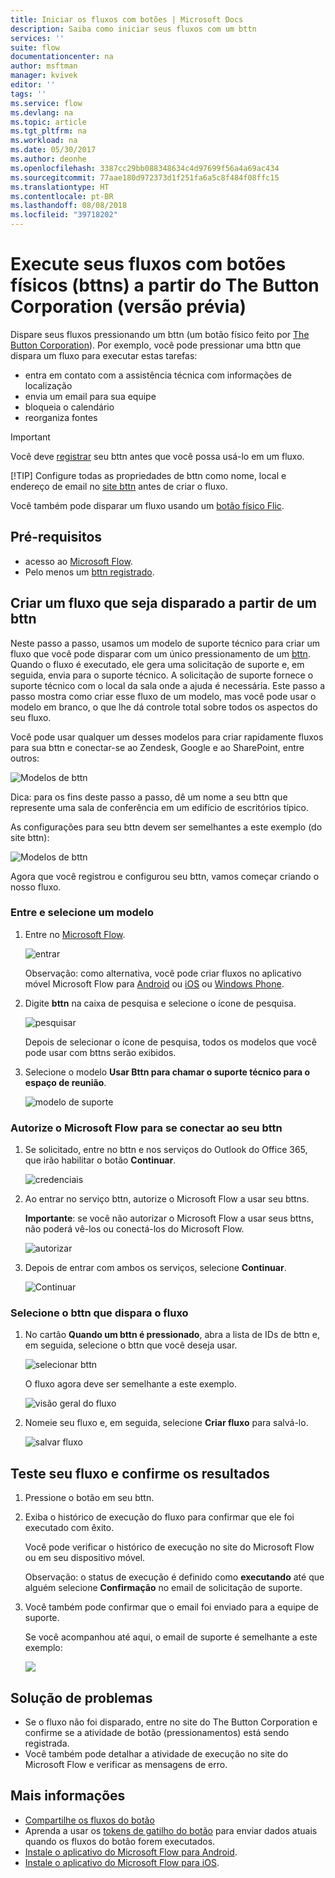 ```yaml
---
title: Iniciar os fluxos com botões | Microsoft Docs
description: Saiba como iniciar seus fluxos com um bttn
services: ''
suite: flow
documentationcenter: na
author: msftman
manager: kvivek
editor: ''
tags: ''
ms.service: flow
ms.devlang: na
ms.topic: article
ms.tgt_pltfrm: na
ms.workload: na
ms.date: 05/30/2017
ms.author: deonhe
ms.openlocfilehash: 3387cc29bb088348634c4d97699f56a4a69ac434
ms.sourcegitcommit: 77aae180d972373d1f251fa6a5c8f484f08ffc15
ms.translationtype: HT
ms.contentlocale: pt-BR
ms.lasthandoff: 08/08/2018
ms.locfileid: "39718202"
---
```

# <a name="run-your-flows-with-physical-buttons-bttns-from-the-button-corporation-preview"></a>Execute seus fluxos com botões físicos (bttns) a partir do The Button Corporation (versão prévia)
Dispare seus fluxos pressionando um bttn (um botão físico feito por [The Button Corporation](https://my.bt.tn/)). Por exemplo, você pode pressionar uma bttn que dispara um fluxo para executar estas tarefas:

* entra em contato com a assistência técnica com informações de localização
* envia um email para sua equipe
* bloqueia o calendário
* reorganiza fontes

> [!IMPORTANT]
> Você deve [registrar](https://my.bt.tn/) seu bttn antes que você possa usá-lo em um fluxo.
> 
> [!TIP]
> Configure todas as propriedades de bttn como nome, local e endereço de email no [site bttn](https://my.bt.tn/) antes de criar o fluxo.
> 
> 

Você também pode disparar um fluxo usando um [botão físico Flic](flic-button-flows.md).

## <a name="prerequisites"></a>Pré-requisitos
* acesso ao [Microsoft Flow](https://flow.microsoft.com).
* Pelo menos um [bttn registrado](https://my.bt.tn/).

## <a name="create-a-flow-thats-triggered-from-a-bttn"></a>Criar um fluxo que seja disparado a partir de um bttn
Neste passo a passo, usamos um modelo de suporte técnico para criar um fluxo que você pode disparar com um único pressionamento de um [bttn](https://my.bt.tn/). Quando o fluxo é executado, ele gera uma solicitação de suporte e, em seguida, envia para o suporte técnico. A solicitação de suporte fornece o suporte técnico com o local da sala onde a ajuda é necessária. Este passo a passo mostra como criar esse fluxo de um modelo, mas você pode usar o modelo em branco, o que lhe dá controle total sobre todos os aspectos do seu fluxo.

Você pode usar qualquer um desses modelos para criar rapidamente fluxos para sua bttn e conectar-se ao Zendesk, Google e ao SharePoint, entre outros:

![Modelos de bttn](./media/bttn-button-flows/bttn-templates.png)

Dica: para os fins deste passo a passo, dê um nome a seu bttn que represente uma sala de conferência em um edifício de escritórios típico.

As configurações para seu bttn devem ser semelhantes a este exemplo (do site bttn):

![Modelos de bttn](./media/bttn-button-flows/bttn-config.png)

Agora que você registrou e configurou seu bttn, vamos começar criando o nosso fluxo.

### <a name="sign-in-and-select-a-template"></a>Entre e selecione um modelo
1. Entre no [Microsoft Flow](https://flow.microsoft.com).
   
    ![entrar](./media/bttn-button-flows/sign-into-flow.png)
   
    Observação: como alternativa, você pode criar fluxos no aplicativo móvel Microsoft Flow para [Android](https://aka.ms/flowmobiledocsandroid) ou [iOS](https://aka.ms/flowmobiledocsios) ou [Windows Phone](https://aka.ms/flowmobilewindows).
2. Digite **bttn** na caixa de pesquisa e selecione o ícone de pesquisa.
   
    ![pesquisar](./media/bttn-button-flows/bttn-search-template.png)
   
    Depois de selecionar o ícone de pesquisa, todos os modelos que você pode usar com bttns serão exibidos.
3. Selecione o modelo **Usar Bttn para chamar o suporte técnico para o espaço de reunião**.
   
    ![modelo de suporte](./media/bttn-button-flows/bttn-select-template.png)

### <a name="authorize-microsoft-flow-to-connect-to-your-bttn"></a>Autorize o Microsoft Flow para se conectar ao seu bttn
1. Se solicitado, entre no bttn e nos serviços do Outlook do Office 365, que irão habilitar o botão **Continuar**.
   
    ![credenciais](./media/bttn-button-flows/bttn-provide-credentials.png)
2. Ao entrar no serviço bttn, autorize o Microsoft Flow a usar seu bttns.
   
    **Importante**: se você não autorizar o Microsoft Flow a usar seus bttns, não poderá vê-los ou conectá-los do Microsoft Flow.
   
    ![autorizar](./media/bttn-button-flows/authorize-bttn.png)
3. Depois de entrar com ambos os serviços, selecione **Continuar**.
   
    ![Continuar](./media/bttn-button-flows/continue.png)

### <a name="select-the-bttn-that-triggers-the-flow"></a>Selecione o bttn que dispara o fluxo
1. No cartão **Quando um bttn é pressionado**, abra a lista de IDs de bttn e, em seguida, selecione o bttn que você deseja usar.
   
    ![selecionar bttn](./media/bttn-button-flows/bttn-id.png)
   
    O fluxo agora deve ser semelhante a este exemplo.
   
    ![visão geral do fluxo](./media/bttn-button-flows/bttn-done.png)
2. Nomeie seu fluxo e, em seguida, selecione **Criar fluxo** para salvá-lo.
   
    ![salvar fluxo](./media/bttn-button-flows/save.png)

## <a name="test-your-flow-and-confirm-results"></a>Teste seu fluxo e confirme os resultados
1. Pressione o botão em seu bttn.
2. Exiba o histórico de execução do fluxo para confirmar que ele foi executado com êxito.
   
    Você pode verificar o histórico de execução no site do Microsoft Flow ou em seu dispositivo móvel.
   
    Observação: o status de execução é definido como **executando** até que alguém selecione **Confirmação** no email de solicitação de suporte.
3. Você também pode confirmar que o email foi enviado para a equipe de suporte.
   
    Se você acompanhou até aqui, o email de suporte é semelhante a este exemplo:
   
    ![](./media/bttn-button-flows/support-request-email.png)

## <a name="troubleshooting"></a>Solução de problemas
* Se o fluxo não foi disparado, entre no site do The Button Corporation e confirme se a atividade de botão (pressionamentos) está sendo registrada.
* Você também pode detalhar a atividade de execução no site do Microsoft Flow e verificar as mensagens de erro.

## <a name="more-information"></a>Mais informações
* [Compartilhe os fluxos do botão](share-buttons.md)
* Aprenda a usar os [tokens de gatilho do botão](introduction-to-button-trigger-tokens.md) para enviar dados atuais quando os fluxos do botão forem executados.
* [Instale o aplicativo do Microsoft Flow para Android](https://aka.ms/flowmobiledocsandroid).
* [Instale o aplicativo do Microsoft Flow para iOS](https://aka.ms/flowmobiledocsios).

